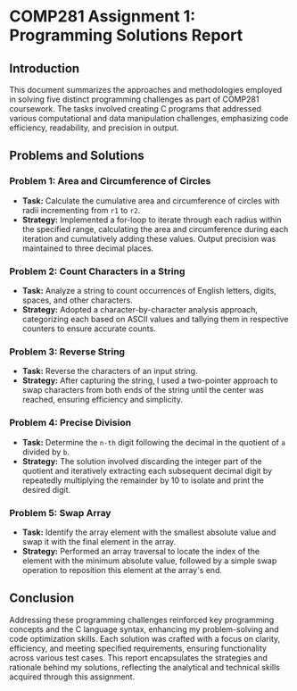 # COMP281 Assignment 1: Programming Solutions Report

## Introduction

This document summarizes the approaches and methodologies employed in solving five distinct programming challenges as part of COMP281 coursework. The tasks involved creating C programs that addressed various computational and data manipulation challenges, emphasizing code efficiency, readability, and precision in output.

## Problems and Solutions

### Problem 1: Area and Circumference of Circles

- **Task:** Calculate the cumulative area and circumference of circles with radii incrementing from `r1` to `r2`.
- **Strategy:** Implemented a for-loop to iterate through each radius within the specified range, calculating the area and circumference during each iteration and cumulatively adding these values. Output precision was maintained to three decimal places.

### Problem 2: Count Characters in a String

- **Task:** Analyze a string to count occurrences of English letters, digits, spaces, and other characters.
- **Strategy:** Adopted a character-by-character analysis approach, categorizing each based on ASCII values and tallying them in respective counters to ensure accurate counts.

### Problem 3: Reverse String

- **Task:** Reverse the characters of an input string.
- **Strategy:** After capturing the string, I used a two-pointer approach to swap characters from both ends of the string until the center was reached, ensuring efficiency and simplicity.

### Problem 4: Precise Division

- **Task:** Determine the `n-th` digit following the decimal in the quotient of `a` divided by `b`.
- **Strategy:** The solution involved discarding the integer part of the quotient and iteratively extracting each subsequent decimal digit by repeatedly multiplying the remainder by 10 to isolate and print the desired digit.

### Problem 5: Swap Array

- **Task:** Identify the array element with the smallest absolute value and swap it with the final element in the array.
- **Strategy:** Performed an array traversal to locate the index of the element with the minimum absolute value, followed by a simple swap operation to reposition this element at the array's end.

## Conclusion

Addressing these programming challenges reinforced key programming concepts and the C language syntax, enhancing my problem-solving and code optimization skills. Each solution was crafted with a focus on clarity, efficiency, and meeting specified requirements, ensuring functionality across various test cases. This report encapsulates the strategies and rationale behind my solutions, reflecting the analytical and technical skills acquired through this assignment.
